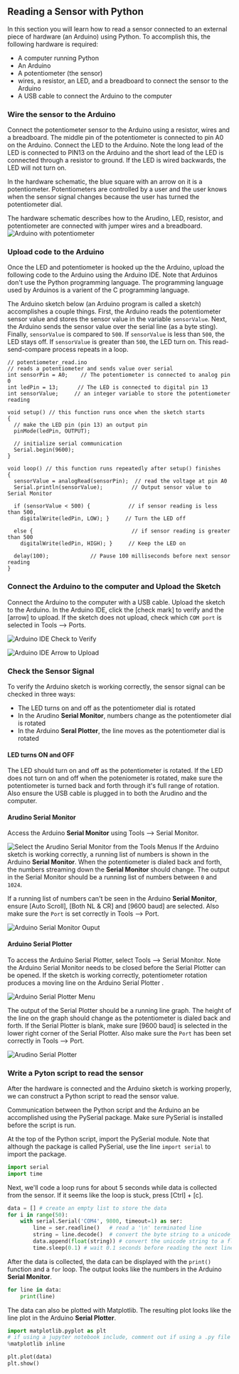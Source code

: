 
## Reading a Sensor with Python
In this section you will learn how to read a sensor connected to an external piece of hardware (an Arduino) using Python. To accomplish this, the following hardware is required:

 * A computer running Python
 * An Arduino
 * A potentiometer (the sensor)
 * wires, a resistor, an LED, and a breadboard to connect the sensor to the Arduino
 * A USB cable to connect the Arduino to the computer
### Wire the sensor to the Arduino
Connect the potentiometer sensor to the Arduino using a resistor, wires and a breadboard. The middle pin of the potentiometer is connected to pin A0 on the Arduino. Connect the LED to the Arduino. Note the long lead of the LED is connected to PIN13 on the Arduino and the short lead of the LED is connected through a resistor to ground. If the LED is wired backwards, the LED will not turn on.

In the hardware schematic, the blue square with an arrow on it is a potentiometer. Potentiometers are controlled by a user and the user knows when the sensor signal changes because the user has turned the potentiometer dial.

The hardware schematic describes how to the Arudino, LED, resistor, and potentiometer are connected with jumper wires and a breadboard.
![Arduino with potentiometer](images/redboard_pot_led_fritzing.png)
### Upload code to the Arduino
Once the LED and potentiometer is hooked up the the Arduino, upload the following code to the Arduino using the Arduino IDE. Note that Arduinos don't use the Python programming language. The programming language used by Arduinos is a varient of the C programming language.

The Arduino sketch below (an Arduino program is called a sketch) accomplishes a couple things. First, the Arduino reads the potentiometer sensor value and stores the sensor value in the variable ```sensorValue```. Next, the Arduino sends the sensor value over the serial line (as a byte sting). Finally, ```sensorValue``` is compared to ```500```. If ```sensorValue``` is less than ```500```, the LED stays off. If ```sensorValue``` is greater than ```500```, the LED turn on. This read-send-compare process repeats in a loop.
```text
// potentiometer_read.ino
// reads a potentiometer and sends value over serial
int sensorPin = A0;    // The potentiometer is connected to analog pin 0                  
int ledPin = 13;      // The LED is connected to digital pin 13
int sensorValue;     // an integer variable to store the potentiometer reading

void setup() // this function runs once when the sketch starts
{
  // make the LED pin (pin 13) an output pin
  pinMode(ledPin, OUTPUT);

  // initialize serial communication
  Serial.begin(9600);
}

void loop() // this function runs repeatedly after setup() finishes
{
  sensorValue = analogRead(sensorPin);  // read the voltage at pin A0   
  Serial.println(sensorValue);         // Output sensor value to Serial Monitor
  
  if (sensorValue < 500) {            // if sensor reading is less than 500,
    digitalWrite(ledPin, LOW); }     // Turn the LED off
  
  else {                               // if sensor reading is greater than 500
    digitalWrite(ledPin, HIGH); }     // Keep the LED on
  
  delay(100);             // Pause 100 milliseconds before next sensor reading
}
```
### Connect the Arduino to the computer and Upload the Sketch
Connect the Arduino to the computer with a USB cable. Upload the sketch to the Arduino. In the Arduino IDE, click the [check mark] to verify and the [arrow] to upload. If the sketch does not upload, check which ```COM port``` is selected in Tools --> Ports.

![Arduino IDE Check to Verify](images/Check_to_Verify.png)

![Arduino IDE Arrow to Upload](images/Arrow_to_Upload.png)
### Check the Sensor Signal
To verify the Arduino sketch is working correctly, the sensor signal can be checked in three ways:

 * The LED turns on and off as the potentiometer dial is rotated
 * In the Arudino **Serial Monitor**, numbers change as the potentiometer dial is rotated
 * In the Arduino **Seral Plotter**, the line moves as the potentiometer dial is rotated
#### LED turns ON and OFF

The LED should turn on and off as the potentiometer is rotated. If the LED does not turn on and off when the poteniometer is rotated, make sure the potentiometer is turned back and forth through it's full range of rotation. Also ensure the USB cable is plugged in to both the Arudino and the computer.
#### Arudino Serial Monitor

Access the Arduino **Serial Monitor** using Tools --> Serial Monitor. 

![Select the Arudino Serial Monitor from the Tools Menus](images/Tools_SerialMonitor.png)
If the Arduino sketch is working correctly, a running list of numbers is shown in the Arduino **Serial Monitor**. When the potentiometer is dialed back and forth, the numbers streaming down the **Serial Monitor** should change. The output in the Serial Monitor should be a running list of numbers between ```0``` and ```1024```.

If a running list of numbers can't be seen in the Arduino **Serial Monitor**, ensure [Auto Scroll], [Both NL & CR] and [9600 baud] are selected. Also make sure the ```Port``` is set correctly in Tools --> Port. 

![Arduino Serial Monitor Ouput](images/serial_monitor_output.png)
#### Arduino Serial Plotter

To access the Arduino Serial Plotter, select Tools --> Serial Monitor. Note the Arduino Serial Monitor needs to be closed before the Serial Plotter can be opened. If the sketch is working correctly, potentiometer rotation produces a moving line on the Arduino Serial Plotter . 

![Arduino Serial Plotter Menu](images/Tools_SerialPlotter.png)

The output of the Serial Plotter should be a running line graph. The height of the line on the graph should change as the potentiometer is dialed back and forth. If the Serial Plotter is blank, make sure [9600 baud] is selected in the lower right corner of the Serial Plotter. Also make sure the ```Port``` has been set correctly in Tools --> Port.

![Arudino Serial Plotter](images/serial_plotter_output.png)

### Write a Pyton script to read the sensor
After the hardware is connected and the Arduino sketch is working properly, we can construct a Python script to read the sensor value.

Communication between the Python script and the Arduino an be accomplished using the PySerial package. Make sure PySerial is installed before the script is run.

At the top of the Python script, import the PySerial module. Note that although the package is called PySerial, use the line ```import serial``` to import the package.
```python
import serial
import time
```
Next, we'll code a loop runs for about 5 seconds while data is collected from the sensor. If it seems like the loop is stuck, press [Ctrl] + [c].
```python
data = [] # create an empty list to store the data
for i in range(50):
    with serial.Serial('COM4', 9800, timeout=1) as ser:
        line = ser.readline()   # read a '\n' terminated line
        string = line.decode()  # convert the byte string to a unicode string
        data.append(float(string)) # convert the unicode string to a float and add to the data list
        time.sleep(0.1) # wait 0.1 seconds before reading the next line
```      
After the data is collected, the data can be displayed with the ```print()``` function and a ```for``` loop. The output looks like the numbers in the Arduino **Serial Monitor**.
```python
for line in data:
    print(line)
```
The data can also be plotted with Matplotlib. The resulting plot looks like the line plot in the Arduino **Serial Plotter**.
```python
import matplotlib.pyplot as plt
# if using a jupyter notebook include, comment out if using a .py file
%matplotlib inline

plt.plot(data)
plt.show()
```
 

